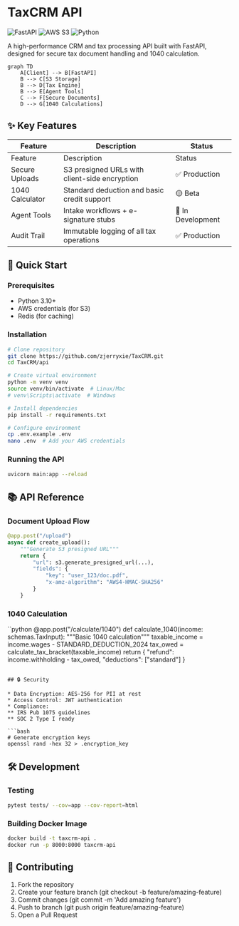 # TaxCRM API

![FastAPI](https://img.shields.io/badge/FastAPI-005571?style=for-the-badge&logo=fastapi)
![AWS S3](https://img.shields.io/badge/AWS_S3-FF9900?style=for-the-badge&logo=amazons3)
![Python](https://img.shields.io/badge/Python-3.10+-3776AB?style=for-the-badge&logo=python)

A high-performance CRM and tax processing API built with FastAPI, designed for secure tax document handling and 1040 calculation.

```mermaid
graph TD
    A[Client] --> B[FastAPI]
    B --> C[S3 Storage]
    B --> D[Tax Engine]
    B --> E[Agent Tools]
    C --> F[Secure Documents]
    D --> G[1040 Calculations]
```
## ✨ Key Features
Feature | 	Description	 | Status |
--------|----------------|--------|
Feature | 	Description	 | Status |
Secure Uploads |	S3 presigned URLs with client-side encryption	| ✅ Production |
1040 Calculator |	Standard deduction and basic credit support	| 🟡 Beta |
Agent Tools	| Intake workflows + e-signature stubs	| 🔶 In Development |
Audit Trail |	Immutable logging of all tax operations	| ✅ Production |

## 🚀 Quick Start
### Prerequisites
* Python 3.10+
* AWS credentials (for S3)
* Redis (for caching)

### Installation
```bash
# Clone repository
git clone https://github.com/zjerryxie/TaxCRM.git
cd TaxCRM/api

# Create virtual environment
python -m venv venv
source venv/bin/activate  # Linux/Mac
# venv\Scripts\activate  # Windows

# Install dependencies
pip install -r requirements.txt

# Configure environment
cp .env.example .env
nano .env  # Add your AWS credentials
```

###  Running the API
```bash
uvicorn main:app --reload
```

## 📚 API Reference
### Document Upload Flow
```python
@app.post("/upload")
async def create_upload():
    """Generate S3 presigned URL"""
    return {
        "url": s3.generate_presigned_url(...),
        "fields": {
            "key": "user_123/doc.pdf",
            "x-amz-algorithm": "AWS4-HMAC-SHA256"
        }
    }
```

### 1040 Calculation
``python
@app.post("/calculate/1040")
def calculate_1040(income: schemas.TaxInput):
    """Basic 1040 calculation"""
    taxable_income = income.wages - STANDARD_DEDUCTION_2024
    tax_owed = calculate_tax_bracket(taxable_income)
    return {
        "refund": income.withholding - tax_owed,
        "deductions": ["standard"]
    }
```

## 🔒 Security

* Data Encryption: AES-256 for PII at rest
* Access Control: JWT authentication
* Compliance:
** IRS Pub 1075 guidelines
** SOC 2 Type I ready

```bash
# Generate encryption keys
openssl rand -hex 32 > .encryption_key
```
## 🛠 Development
### Testing
```bash
pytest tests/ --cov=app --cov-report=html
```
### Building Docker Image
```bash
docker build -t taxcrm-api .
docker run -p 8000:8000 taxcrm-api
```

## 🤝 Contributing

1. Fork the repository
2. Create your feature branch (git checkout -b feature/amazing-feature)
3. Commit changes (git commit -m 'Add amazing feature')
4. Push to branch (git push origin feature/amazing-feature)
5. Open a Pull Request
